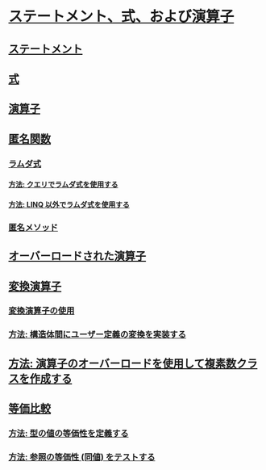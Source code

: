 # [ステートメント、式、および演算子](index.md)
## [ステートメント](statements.md)
## [式](expressions.md)
## [演算子](operators.md)
## [匿名関数](anonymous-functions.md)
### [ラムダ式](lambda-expressions.md)
#### [方法: クエリでラムダ式を使用する](how-to-use-lambda-expressions-in-a-query.md)
#### [方法: LINQ 以外でラムダ式を使用する](how-to-use-lambda-expressions-outside-linq.md)
### [匿名メソッド](anonymous-methods.md)
## [オーバーロードされた演算子](overloadable-operators.md)
## [変換演算子](conversion-operators.md)
### [変換演算子の使用](using-conversion-operators.md)
### [方法: 構造体間にユーザー定義の変換を実装する](how-to-implement-user-defined-conversions-between-structs.md)
## [方法: 演算子のオーバーロードを使用して複素数クラスを作成する](how-to-use-operator-overloading-to-create-a-complex-number-class.md)
## [等価比較](equality-comparisons.md)
### [方法: 型の値の等価性を定義する](how-to-define-value-equality-for-a-type.md)
### [方法: 参照の等価性 (同値) をテストする](how-to-test-for-reference-equality-identity.md)
